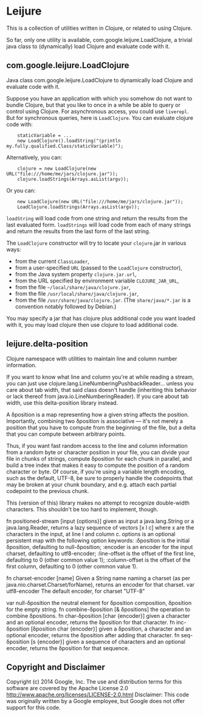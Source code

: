 Leijure
=======

This is a collection of utilities written in Clojure, or related to using Clojure.

So far, only one utility is available, com.google.leijure.LoadClojure,
a trivial java class to (dynamically) load Clojure and evaluate code with it.


com.google.leijure.LoadClojure
------------------------------

Java class com.google.leijure.LoadClojure to dynamically load Clojure and evaluate code with it.

Suppose you have an application with which you somehow do not want to bundle Clojure,
but that you like to once in a while be able to query or control using Clojure.
For asynchronous access, you could use `liverepl`. But for synchronous queries,
here is `LoadClojure`. You can evaluate clojure code with:

        staticVariable = ...
        new LoadClojure().loadString("(println my.fully.qualified.Class/staticVariable)");

Alternatively, you can:

        clojure = new LoadClojure(new URL("file:///home/me/jars/clojure.jar"));
        clojure.loadStrings(Arrays.asList(argv));

Or you can:

        new LoadClojure(new URL("file:///home/me/jars/clojure.jar"));
        LoadClojure.loadStrings(Arrays.asList(argv));


`loadString` will load code from one string and return the results from the last evaluated form.
`loadStrings` will load code from each of many strings and return the results from the last form
of the last string.

The `LoadClojure` constructor will try to locate your `clojure`.jar in various ways:

  * from the current `ClassLoader`,
  * from a user-specified `URL` (passed to the `LoadClojure` constructor),
  * from the Java system property `clojure.jar.url`,
  * from the URL specified by environment variable `CLOJURE_JAR_URL`,
  * from the file `~/local/share/java/clojure.jar`,
  * from the file `/usr/local/share/java/clojure.jar`,
  * from the file `/usr/share/java/clojure.jar`.
    (The `share/java/*.jar` is a convention notably followed by Debian.)

You may specify a jar that has clojure plus additional code you want loaded with it,
you may load clojure then use clojure to load additional code.


leijure.delta-position
----------------------

Clojure namespace with utilities to maintain line and column number information.

If you want to know what line and column you're at while reading a stream,
you can just use clojure.lang.LineNumberingPushbackReader...
unless you care about tab width, that said class doesn't handle
(inheriting this behavior or lack thereof from java.io.LineNumberingReader).
If you care about tab width, use this delta-position library instead.

A δposition is a map representing how a given string affects the position.
Importantly, combining two δposition is associative
— it's not merely a position that you have to compute from the beginning
of the file, but a delta that you can compute between arbitrary points.

Thus, if you want fast random access to the line and column
information from a random byte or character position in your file,
you can divide your file in chunks of strings,
compute δposition for each chunk in parallel,
and build a tree index that makes it easy to
compute the position of a random character or byte.
Of course, if you're using a variable length encoding,
such as the default, UTF-8, be sure to properly handle
the codepoints that may be broken at your chunk boundary, and e.g.
attach each partial codepoint to the previous chunk.

This (version of this) library makes no attempt to recognize
double-width characters. This shouldn't be too hard to implement, though.

fn positioned-stream [input {options}]
  given as input a java.lang.String or a java.lang.Reader,
  returns a lazy sequence of vectors [x l c]
  where x are the characters in the input, at line l and column c.
  options is an optional persistent map with the following option keywords:
  :δposition is the initial δposition, defaulting to null-δposition;
  :encoder is an encoder for the input charset, defaulting to utf8-encoder;
  :line-offset is the offset of the first line, defaulting to 0 (other common value 1);
  :column-offset is the offset of the first column, defaulting to 0 (other common value 1).

fn charset-encoder [name]
  Given a String name naming a charset (as per java.nio.charset.Charset/forName),
  returns an encoder for that charset.
var utf8-encoder
  The default encoder, for charset "UTF-8"

var null-δposition
  the neutral element for δposition composition, δposition for the empty string.
fn combine-δposition [& δpositions]
  the operation to combine δpositions.
fn char-δposition [char {encoder}]
  given a character and an optional encoder, returns the δposition for that character.
fn inc-δposition [δposition char {encoder}]
  given a δposition, a character and an optional encoder,
  returns the δposition after adding that character.
fn seq-δposition [s {encoder}]
  given a sequence of characters and an optional encoder,
  returns the δposition for that sequence.


Copyright and Disclaimer
------------------------

Copyright (c) 2014 Google, Inc.
The use and distribution terms for this software are covered by the
Apache License 2.0 http://www.apache.org/licenses/LICENSE-2.0.html
Disclaimer: This code was originally written by a Google employee, but
Google does not offer support for this code.
